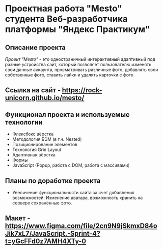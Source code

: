 # Проектная работа "Mesto" студента Веб-разработчика платформы "Яндекс Практикум"  
## Описание проекта  
*Проект "Mesto"* - это одностраничный интерактивный адаптивный под разные устройства сайт, который позволяет пользователю изменять свои данные аккаунта, просматривать различные фото, добавлять свои собственные фото, ставить лайки и удалять карточки с фото.
## Ссылка на сайт - https://rock-unicorn.github.io/mesto/
## Функционал проекта и используемые технологии  
- Флексбокс вёрстка
- Методология БЭМ (в т.ч. Nested)
- Позиционирование элементов
- Технология Grid Layout
- Адаптивная вёрстка
- Формы
- JavaScript (Popup, работа с DOM, работа с массивами)
## Планы по доработке проекта  
- Увеличение функциональности сайта за счет добавления возможностей: Изменение аватара, возможность хранить на сервере сохранённые фото.

## Макет - https://www.figma.com/file/2cn9N9jSkmxD84oJik7xL7/JavaScript.-Sprint-4?t=yGcFFd0z7AMH4XTy-0


